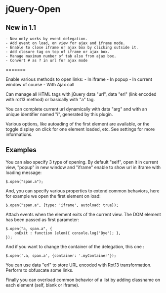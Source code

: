 jQuery-Open
===========

## New in 1.1 ##
    - Now only works by event delegation.
    - Add event on load, on view for ajax and iframe mode.
    - Enable to close iframe or ajax box by clicking outside it.
    - Add closure tag on top of iframe or ajax box.
    - Manage maximum number of tab also from ajax box.
    - Convert # as ? in url for ajax mode

=======

Enable various methods to open links:
    - In iframe
    - In popup
    - In current window of course
    - With Ajax call

Can manage all HTML tags with jQuery data "url", data "erl" (link encoded with rot13 method) or basically with "a" tag.

You can complete current url dynamically with data "arg" and with an unique identifier named "i", generated by this plugin.

Various options, like autoading of the first element are available, or the toggle display on click for one element loaded, etc.
See settings for more informations.


## Examples ##

You can also specify 3 type of opening. By default "self", open it in current view, "popup" in new window and "iframe" enable to show url in iframe with loading message:

    $.open("span.a");

And, you can specify various properties to extend common behaviors, here for example we open the first element on load: 

    $.open("span.a", {type: 'iframe', autoload: true});

Attach events when the element exits of the current view. The DOM element has been passed as first parameter:

    $.open("a, span.a", {
        onExit : function (elem){ console.log('Bye'); },
    });

And if you want to change the container of the delegation, this one :

    $.open('.a, span.a', {container: '.myContainer'});

You can use data "erl" to store URL encoded with Rot13 transformation. Perform to obfuscate some links.

Finally you can overload common behavior of a list by adding classname on each element (self, blank or iframe).
